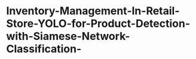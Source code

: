 # Inventory-Management-In-Retail-Store-YOLO-for-Product-Detection-with-Siamese-Network-Classification-